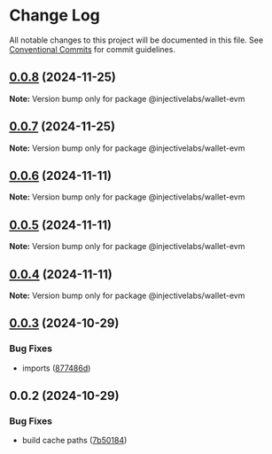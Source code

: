 # Change Log

All notable changes to this project will be documented in this file.
See [Conventional Commits](https://conventionalcommits.org) for commit guidelines.

## [0.0.8](https://github.com/InjectiveLabs/injective-ts/compare/@injectivelabs/wallet-evm@0.0.7...@injectivelabs/wallet-evm@0.0.8) (2024-11-25)

**Note:** Version bump only for package @injectivelabs/wallet-evm





## [0.0.7](https://github.com/InjectiveLabs/injective-ts/compare/@injectivelabs/wallet-evm@0.0.7-beta.5...@injectivelabs/wallet-evm@0.0.7) (2024-11-25)

**Note:** Version bump only for package @injectivelabs/wallet-evm





## [0.0.6](https://github.com/InjectiveLabs/injective-ts/compare/@injectivelabs/wallet-evm@0.0.5...@injectivelabs/wallet-evm@0.0.6) (2024-11-11)

**Note:** Version bump only for package @injectivelabs/wallet-evm





## [0.0.5](https://github.com/InjectiveLabs/injective-ts/compare/@injectivelabs/wallet-evm@0.0.4...@injectivelabs/wallet-evm@0.0.5) (2024-11-11)

**Note:** Version bump only for package @injectivelabs/wallet-evm





## [0.0.4](https://github.com/InjectiveLabs/injective-ts/compare/@injectivelabs/wallet-evm@0.0.4-beta.6...@injectivelabs/wallet-evm@0.0.4) (2024-11-11)

**Note:** Version bump only for package @injectivelabs/wallet-evm





## [0.0.3](https://github.com/InjectiveLabs/injective-ts/compare/@injectivelabs/wallet-evm@0.0.3-beta.0...@injectivelabs/wallet-evm@0.0.3) (2024-10-29)


### Bug Fixes

* imports ([877486d](https://github.com/InjectiveLabs/injective-ts/commit/877486d027440d54d043f5b3b8f8a6f45be6521e))





## 0.0.2 (2024-10-29)


### Bug Fixes

* build cache paths ([7b50184](https://github.com/InjectiveLabs/injective-ts/commit/7b5018431d970bfb00d022878fbf7994e4878e72))
